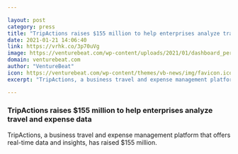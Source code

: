 ```yaml
---

layout: post
category: press
title: "TripActions raises $155 million to help enterprises analyze travel and expense data"
date: 2021-01-21 14:06:40
link: https://vrhk.co/3p70uVg
image: https://venturebeat.com/wp-content/uploads/2021/01/dashboard_perf_screenshot_1_gth26u.png?w=1200&strip=all
domain: venturebeat.com
author: "VentureBeat"
icon: https://venturebeat.com/wp-content/themes/vb-news/img/favicon.ico
excerpt: "TripActions, a business travel and expense management platform that offers real-time data and insights, has raised $155 million."

---
```


### TripActions raises $155 million to help enterprises analyze travel and expense data

TripActions, a business travel and expense management platform that offers real-time data and insights, has raised $155 million.